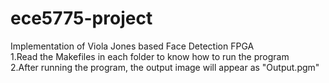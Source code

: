# ece5775-project
Implementation of Viola Jones based Face Detection FPGA  
1.Read the Makefiles in each folder to know how to run the program  
2.After running the program, the output image will appear as "Output.pgm"
